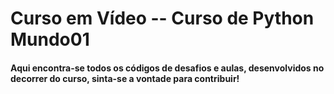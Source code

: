 # Curso em Vídeo -- Curso de Python Mundo01
#### Aqui encontra-se todos os códigos de desafios e aulas, desenvolvidos no decorrer do curso, sinta-se a vontade para contribuir!
